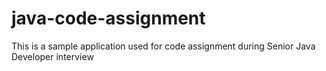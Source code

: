 # java-code-assignment

This is a sample application used for code assignment during Senior Java Developer interview

